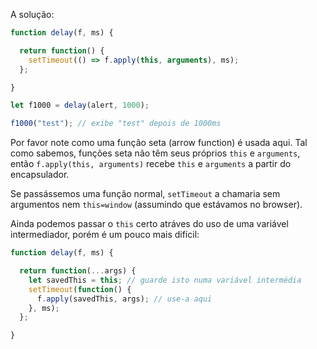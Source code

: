 A solução:

```js run demo
function delay(f, ms) {

  return function() {
    setTimeout(() => f.apply(this, arguments), ms);
  };

}

let f1000 = delay(alert, 1000);

f1000("test"); // exibe "test" depois de 1000ms
```

Por favor note como uma função seta (arrow function) é usada aqui. Tal como sabemos, funções seta não têm seus próprios `this` e `arguments`, então `f.apply(this, arguments)` recebe `this` e `arguments` a partir do encapsulador.

Se passássemos uma função normal, `setTimeout` a chamaria sem argumentos nem `this=window` (assumindo que estávamos no browser).

Ainda podemos passar o `this` certo atráves do uso de uma variável intermediador, porém é um pouco mais difícil:

```js
function delay(f, ms) {

  return function(...args) {
    let savedThis = this; // guarde isto numa variável intermédia
    setTimeout(function() {
      f.apply(savedThis, args); // use-a aqui
    }, ms);
  };

}
```
